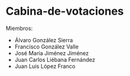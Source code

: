 # Cabina-de-votaciones

Miembros:

- Álvaro González Sierra
- Francisco González Valle
- José María Jiménez Jiménez
- Juan Carlos Liébana Fernández
- Juan Luis López Franco
